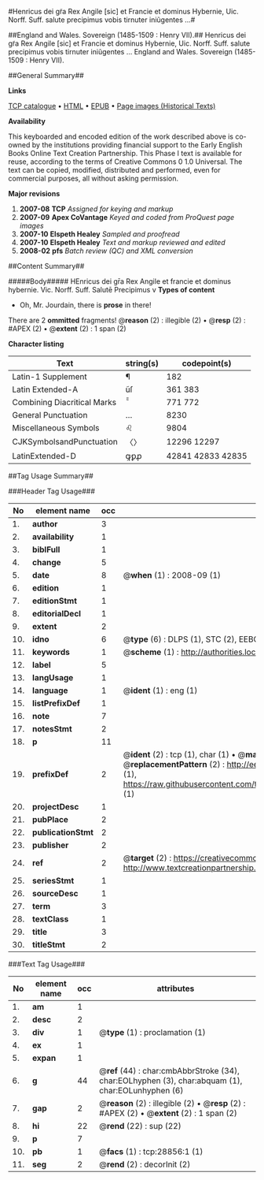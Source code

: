 #Henricus dei gr̃a Rex Angile [sic] et Francie et dominus Hybernie, Uic. Norff. Suff. salute precipimus vobis tirnuter iniũgentes ...#

##England and Wales. Sovereign (1485-1509 : Henry VII).##
Henricus dei gr̃a Rex Angile [sic] et Francie et dominus Hybernie, Uic. Norff. Suff. salute precipimus vobis tirnuter iniũgentes ...
England and Wales. Sovereign (1485-1509 : Henry VII).

##General Summary##

**Links**

[TCP catalogue](http://www.ota.ox.ac.uk/tcp/)  • 
[HTML](http://tei.it.ox.ac.uk/tcp/Texts-HTML/free/A21/A21457.html)  • 
[EPUB](http://tei.it.ox.ac.uk/tcp/Texts-EPUB/free/A21/A21457.epub) • 
[Page images (Historical Texts)](https://data.historicaltexts.jisc.ac.uk/view?pubId=eebo-33150997e&pageId=eebo-33150997e-28856-1)

**Availability**

This keyboarded and encoded edition of the
	       work described above is co-owned by the institutions
	       providing financial support to the Early English Books
	       Online Text Creation Partnership. This Phase I text is
	       available for reuse, according to the terms of Creative
	       Commons 0 1.0 Universal. The text can be copied,
	       modified, distributed and performed, even for
	       commercial purposes, all without asking permission.

**Major revisions**

1. __2007-08__ __TCP__ *Assigned for keying and markup*
1. __2007-09__ __Apex CoVantage__ *Keyed and coded from ProQuest page images*
1. __2007-10__ __Elspeth Healey__ *Sampled and proofread*
1. __2007-10__ __Elspeth Healey__ *Text and markup reviewed and edited*
1. __2008-02__ __pfs__ *Batch review (QC) and XML conversion*

##Content Summary##

#####Body#####
HEnricus dei gr̄a Rex Angile et francie et dominus hybernie. Vic. Norff. Suff.  Salutē Precipimus v
**Types of content**

  * Oh, Mr. Jourdain, there is **prose** in there!

There are 2 **ommitted** fragments! 
 @__reason__ (2) : illegible (2)  •  @__resp__ (2) : #APEX (2)  •  @__extent__ (2) : 1 span (2)

**Character listing**


|Text|string(s)|codepoint(s)|
|---|---|---|
|Latin-1 Supplement|¶|182|
|Latin Extended-A|ũſ|361 383|
|Combining             Diacritical Marks|̃̄|771 772|
|General Punctuation|…|8230|
|Miscellaneous Symbols|♌|9804|
|CJKSymbolsandPunctuation|〈〉|12296 12297|
|LatinExtended-D|ꝙꝑꝓ|42841 42833 42835|

##Tag Usage Summary##

###Header Tag Usage###

|No|element name|occ|attributes|
|---|---|---|---|
|1.|__author__|3||
|2.|__availability__|1||
|3.|__biblFull__|1||
|4.|__change__|5||
|5.|__date__|8| @__when__ (1) : 2008-09 (1)|
|6.|__edition__|1||
|7.|__editionStmt__|1||
|8.|__editorialDecl__|1||
|9.|__extent__|2||
|10.|__idno__|6| @__type__ (6) : DLPS (1), STC (2), EEBO-CITATION (1), OCLC (1), VID (1)|
|11.|__keywords__|1| @__scheme__ (1) : http://authorities.loc.gov/ (1)|
|12.|__label__|5||
|13.|__langUsage__|1||
|14.|__language__|1| @__ident__ (1) : eng (1)|
|15.|__listPrefixDef__|1||
|16.|__note__|7||
|17.|__notesStmt__|2||
|18.|__p__|11||
|19.|__prefixDef__|2| @__ident__ (2) : tcp (1), char (1)  •  @__matchPattern__ (2) : ([0-9\-]+):([0-9IVX]+) (1), (.+) (1)  •  @__replacementPattern__ (2) : http://eebo.chadwyck.com/downloadtiff?vid=$1&page=$2 (1), https://raw.githubusercontent.com/textcreationpartnership/Texts/master/tcpchars.xml#$1 (1)|
|20.|__projectDesc__|1||
|21.|__pubPlace__|2||
|22.|__publicationStmt__|2||
|23.|__publisher__|2||
|24.|__ref__|2| @__target__ (2) : https://creativecommons.org/publicdomain/zero/1.0/ (1), http://www.textcreationpartnership.org/docs/. (1)|
|25.|__seriesStmt__|1||
|26.|__sourceDesc__|1||
|27.|__term__|3||
|28.|__textClass__|1||
|29.|__title__|3||
|30.|__titleStmt__|2||


###Text Tag Usage###

|No|element name|occ|attributes|
|---|---|---|---|
|1.|__am__|1||
|2.|__desc__|2||
|3.|__div__|1| @__type__ (1) : proclamation (1)|
|4.|__ex__|1||
|5.|__expan__|1||
|6.|__g__|44| @__ref__ (44) : char:cmbAbbrStroke (34), char:EOLhyphen (3), char:abquam (1), char:EOLunhyphen (6)|
|7.|__gap__|2| @__reason__ (2) : illegible (2)  •  @__resp__ (2) : #APEX (2)  •  @__extent__ (2) : 1 span (2)|
|8.|__hi__|22| @__rend__ (22) : sup (22)|
|9.|__p__|7||
|10.|__pb__|1| @__facs__ (1) : tcp:28856:1 (1)|
|11.|__seg__|2| @__rend__ (2) : decorInit (2)|
